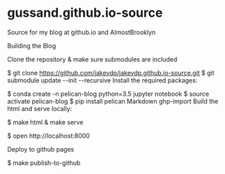 # gussand.github.io-source
Source for my blog at github.io and AlmostBrooklyn


Building the Blog

Clone the repository & make sure submodules are included

$ git clone https://github.com/jakevdp/jakevdp.github.io-source.git
$ git submodule update --init --recursive
Install the required packages:

$ conda create -n pelican-blog python=3.5 jupyter notebook
$ source activate pelican-blog
$ pip install pelican Markdown ghp-import
Build the html and serve locally:

$ make html & make serve

$ open http://localhost:8000

Deploy to github pages

$ make publish-to-github
